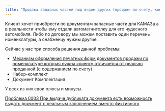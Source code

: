 ```yaml
---
title: "Продажа запасных частей под видом других (продажи по счету, комплектация)"
---
```


Клиент хочет приобрести по документам запасные части для КАМАЗа а в реальности чтобы ему отдали автомагнитолку для его чудесного автомобиля. Либо по договору мы можем поставить один перечень номенклатуры, а снабженцу нужны другие.

Сейчас у нас три способа решения данной проблемы:
- [Механизм оформления печатных форм документов продажи по номенклатуре которая нужна клиенту отличается от реально проданной (с содержанием по счету)](private/Механизм%20оформления%20печатных%20форм%20документов%20продажи%20по%20номенклатуре%20которая%20нужна%20клиенту%20отличается%20от%20реально%20проданной%20(с%20содержанием%20по%20счету).md)
- Набор-комплект
- Документ Комплектация

У всех из них свои плюсы и минусы.

[Проблема 0003 При выдаче дубликата документа есть возможность выдать документ с реальным заполнением вместо фиктивного](notesorg/Проблема%200003%20При%20выдаче%20дубликата%20документа%20есть%20возможность%20выдать%20документ%20с%20реальным%20заполнением%20вместо%20фиктивного.md)


